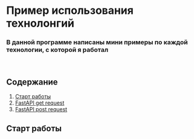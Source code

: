 <h1>Пример использования технолонгий</h1>
<h3>В данной программе написаны мини примеры по каждой технологии, с которой я работал</h3><br>
<h2>Содержание </h2>

<ol>
<li><a href='#start'>Старт работы</a></li>
<li><a href='#fast_api_get'>FastAPI get request</a></li>
<li><a href='#fast_api_post'>FastAPI post request</a></li>
</ol>

<h2 id="start">Старт работы<h2>


